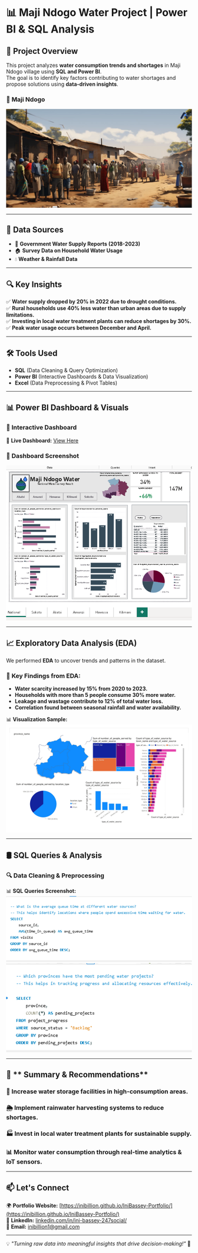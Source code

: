 # 📊 Maji Ndogo Water Project | Power BI & SQL Analysis  

## 📌 Project Overview  
This project analyzes **water consumption trends and shortages** in Maji Ndogo village using **SQL and Power BI**.  
The goal is to identify key factors contributing to water shortages and propose solutions using **data-driven insights**.  

### 📸 **Maji Ndogo**  
![Power BI Dashboard](https://github.com/Inibillion/Maji-Ndogo-Water-project/blob/main/Maji_Ndogo.PNG)

---

## 📂 Data Sources  
- 📄 **Government Water Supply Reports (2018-2023)**  
- 🏠 **Survey Data on Household Water Usage**  
- 💧 **Weather & Rainfall Data**  

---

## 🔍 Key Insights  
✅ **Water supply dropped by 20% in 2022 due to drought conditions.**  
✅ **Rural households use 40% less water than urban areas due to supply limitations.**  
✅ **Investing in local water treatment plants can reduce shortages by 30%.**  
✅ **Peak water usage occurs between December and April.**  

---

## 🛠 Tools Used  
- **SQL** (Data Cleaning & Query Optimization)  
- **Power BI** (Interactive Dashboards & Data Visualization)  
- **Excel** (Data Preprocessing & Pivot Tables)  

---

## 📊 Power BI Dashboard & Visuals  
### 📌 **Interactive Dashboard**  
🔗 **Live Dashboard:** [View Here](https://yourpowerbidashboard.com)  

### 📸 **Dashboard Screenshot**  
![Power BI Dashboard](https://github.com/Inibillion/Maji-Ndogo-Water-project/blob/main/Maji%20Ndogo%20first.png)  

---

## 📈 Exploratory Data Analysis (EDA)  
We performed **EDA** to uncover trends and patterns in the dataset.  
### 🔹 **Key Findings from EDA:**  
- **Water scarcity increased by 15% from 2020 to 2023.**  
- **Households with more than 5 people consume 30% more water.**  
- **Leakage and wastage contribute to 12% of total water loss.**  
- **Correlation found between seasonal rainfall and water availability.**  

📊 **Visualization Sample:**  
![Data Distribution](https://github.com/Inibillion/Maji-Ndogo-Water-project/blob/main/Dashboard%203.jpg)  

---

## 🛢️ SQL Queries & Analysis  
### **🔍 Data Cleaning & Preprocessing**  

📊 **SQL Queries Screenshot:**  
![SQL Queries](https://github.com/Inibillion/Maji-Ndogo-Water-project/blob/main/maji%20sql%20query%201.png)  
![SQL Queries](https://github.com/Inibillion/Maji-Ndogo-Water-project/blob/main/maji%20sql%20query%202.png) 


---

## 📌 ** Summary & Recommendations**
###   **🚰 Increase water storage facilities in high-consumption areas.**
###   **🌦 Implement rainwater harvesting systems to reduce shortages.**
###   **🏭 Invest in local water treatment plants for sustainable supply.**
###   **📊 Monitor water consumption through real-time analytics & IoT sensors.**

---

## 📫 **Let's Connect**
🌍 **Portfolio Website:** [https://inibillion.github.io/IniBassey-Portfolio/](https://inibillion.github.io/IniBassey-Portfolio/)  
🔗 **LinkedIn:** [linkedin.com/in/ini-bassey-247social/](https://www.linkedin.com/in/ini-bassey-247social/)  
📩 **Email:** [inibillion1@gmail.com](https://mail.google.com/mail/u/0/#inbox)

---

💡 *"Turning raw data into meaningful insights that drive decision-making!"* 🚀  

